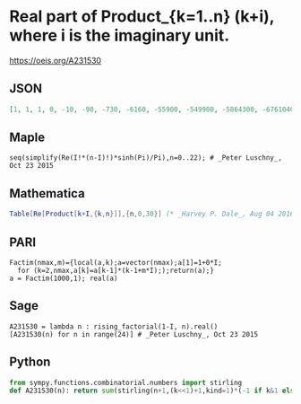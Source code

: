 # Real part of Product\_\{k\=1\.\.n\} \(k\+i\), where i is the imaginary unit\.
https://oeis.org/A231530
## JSON
```JSON
[1, 1, 1, 0, -10, -90, -730, -6160, -55900, -549900, -5864300, -67610400, -839594600, -11186357000, -159300557000, -2416003824000, -38894192662000, -662595375078000, -11911522255750000, -225382826562400000, -4477959179352100000, -93217812901913700000, -2029107997508660900000]
```
## Maple
```Maple
seq(simplify(Re(I!*(n-I)!)*sinh(Pi)/Pi),n=0..22); # _Peter Luschny_, Oct 23 2015
```
## Mathematica
```Mathematica
Table[Re[Product[k+I,{k,n}]],{n,0,30}] (* _Harvey P. Dale_, Aug 04 2016 *)
```
## PARI
```PARI
Factim(nmax,m)={local(a,k);a=vector(nmax);a[1]=1+0*I;
  for (k=2,nmax,a[k]=a[k-1]*(k-1+m*I););return(a);}
a = Factim(1000,1); real(a)
```
## Sage
```Sage
A231530 = lambda n : rising_factorial(1-I, n).real()
[A231530(n) for n in range(24)] # _Peter Luschny_, Oct 23 2015
```
## Python
```Python
from sympy.functions.combinatorial.numbers import stirling
def A231530(n): return sum(stirling(n+1,(k<<1)+1,kind=1)*(-1 if k&1 else 1) for k in range((n>>1)+1)) # _Chai Wah Wu_, Feb 22 2024
```
